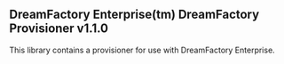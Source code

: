 ## DreamFactory Enterprise(tm) DreamFactory Provisioner v1.1.0
This library contains a provisioner for use with DreamFactory Enterprise.
